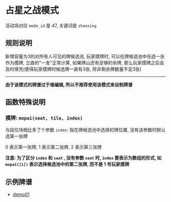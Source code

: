 # 占星之战模式

活动场对应 `mode_id` 是 47, 关键词是 `zhanxing`

## 规则说明

新增容量为3的对所有人可见的牌候选池, 玩家摸牌时, 可以在牌候选池中任选一张作为摸牌, 立直的"一发"正常计算,
如果牌山还有足够的余牌, 那么玩家摸牌之后会及时填充(使得玩家摸牌时候选牌一直有3张, 除非剩余牌数量不足3张)

---

**由于该模式的牌谱过于难编辑, 所以不推荐使用该模式来自制牌谱**

## 函数特殊说明

### 摸牌: `mopai(seat, tile, index)`

与段位场相比多了个参数 `index`: 指在牌候选池中选择的牌位置, 没有该参数时默认选第一张牌

0 表示第一张牌, 1 表示第二张牌, 2 表示第三张牌

**注意: 为了区分 `index` 和 `seat` , 没有参数 `seat` 时, `index` 要表示为数组的形式, 如 `mopai([1])` 表示选择候选池中的第二张牌,
而不是 1 号玩家摸牌**

## 示例牌谱

- [demo01](demo01.js)
